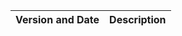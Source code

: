 |Version and Date       | Description           |
|-----------------------|-----------------------|
